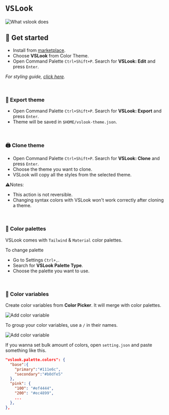 # `VSLook`

![What vslook does](https://raw.githubusercontent.com/sudoaugustin/vslook/main/.github/media/overview.gif)

## 📗 Get started

- Install from [marketplace](https://marketplace.visualstudio.com/items?itemName=sudoaugustin.vslook).
- Choose **VSLook** from Color Theme.
- Open Command Palette `Ctrl+Shift+P`. Search for **VSLook: Edit** and press `Enter`.

_For styling guide, [click here](https://github.com/sudoaugustin/vslook/blob/main/.github/docs/styling.md)._

</br>

### 🚚 Export theme

- Open Command Palette `Ctrl+Shift+P`. Search for **VSLook: Export** and press `Enter`.
- Theme will be saved in `$HOME/vslook-theme.json`.

</br>

### 🖨 Clone theme

- Open Command Palette `Ctrl+Shift+P`. Search for **VSLook: Clone** and press `Enter`.
- Choose the theme you want to clone.
- VSLook will copy all the styles from the selected theme.

⚠️Notes:

- This action is not reversible.
- Changing syntax colors with VSLook won't work correctly after cloning a theme.

</br>

### 🎨 Color palettes

VSLook comes with `Tailwind` & `Material` color palettes.

To change palette

- Go to Settings `Ctrl+,`.
- Search for **VSLook Palette Type**.
- Choose the palette you want to use.

</br>

### 🌈 Color variables

Create color variables from **Color Picker**. It will merge with color palettes.

![Add color variable](https://raw.githubusercontent.com/sudoaugustin/vslook/main/.github/media/add-color.gif)

To group your color variables, use a `/` in their names.

![Add color variable](https://raw.githubusercontent.com/sudoaugustin/vslook/main/.github/media/group-color.gif)

If you wanna set bulk amount of colors, open `setting.json` and paste something like this.

```json
"vslook.palette.colors": {
  "base":{
    "primary":"#111e6c",
    "secondary":"#b0dfe5"
  },
  "pink": {
    "100": "#ef4444",
    "200": "#ec4899",
    ...
  },
},
```
